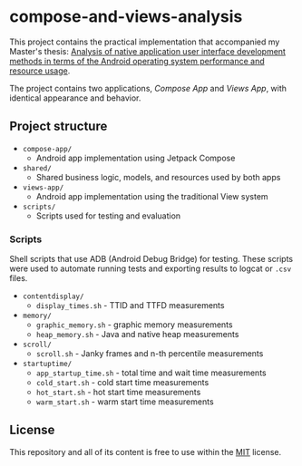 # compose-and-views-analysis

This project contains the practical implementation that accompanied my Master's thesis: [Analysis of native application user interface development methods in terms of the Android operating system performance and resource usage](https://repozitorij.fer.unizg.hr/islandora/object/fer:13489).

The project contains two applications, _Compose App_ and _Views App_, with identical appearance and behavior.

## Project structure

- `compose-app/`
  - Android app implementation using Jetpack Compose
- `shared/`
  - Shared business logic, models, and resources used by both apps
- `views-app/`
  - Android app implementation using the traditional View system
- `scripts/`
  - Scripts used for testing and evaluation
 
### Scripts

Shell scripts that use ADB (Android Debug Bridge) for testing. These scripts were used to automate running tests and exporting results to logcat or `.csv` files.

- `contentdisplay/`
  - `display_times.sh` - TTID and TTFD measurements
- `memory/`
  - `graphic_memory.sh` - graphic memory measurements
  - `heap_memory.sh` - Java and native heap measurements
- `scroll/`
  - `scroll.sh` - Janky frames and n-th percentile measurements
- `startuptime/`
  - `app_startup_time.sh` - total time and wait time measurements
  - `cold_start.sh` - cold start time measurements
  - `hot_start.sh` - hot start time measurements
  - `warm_start.sh` - warm start time measurements

## License

This repository and all of its content is free to use within the 
[MIT](https://github.com/laura-abramovic/board-games/blob/main/LICENSE)
license.
